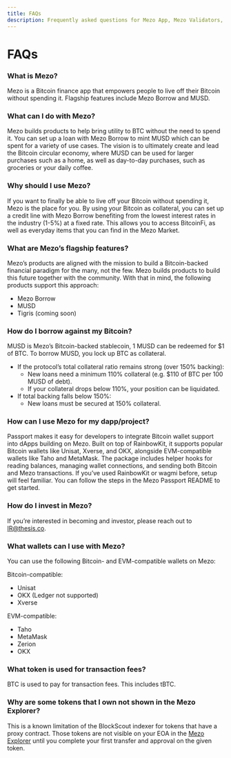 ```yaml
---
title: FAQs
description: Frequently asked questions for Mezo App, Mezo Validators, and more.
---
```


# FAQs

### What is Mezo?

Mezo is a Bitcoin finance app that empowers people to live off their Bitcoin without spending it. Flagship features include Mezo Borrow and MUSD.

### What can I do with Mezo?

Mezo builds products to help bring utility to BTC without the need to spend it. You can set up a loan with Mezo Borrow to mint MUSD which can be spent for a variety of use cases. The vision is to ultimately create and lead the Bitcoin circular economy, where MUSD can be used for larger purchases such as a home, as well as day-to-day purchases, such as groceries or your daily coffee.

### Why should I use Mezo?

If you want to finally be able to live off your Bitcoin without spending it, Mezo is the place for you. By using your Bitcoin as collateral, you can set up a credit line with Mezo Borrow benefiting from the lowest interest rates in the industry (1-5%) at a fixed rate. This allows you to access BitcoinFi, as well as everyday items that you can find in the Mezo Market.

### What are Mezo’s flagship features?

Mezo’s products are aligned with the mission to build a Bitcoin-backed financial paradigm for the many, not the few. Mezo builds products to build this future together with the community. With that in mind, the following products support this approach:

* Mezo Borrow
* MUSD
* Tigris (coming soon)

### How do I borrow against my Bitcoin?

MUSD is Mezo’s Bitcoin-backed stablecoin, 1 MUSD can be redeemed for $1 of BTC. To borrow MUSD, you lock up BTC as collateral.

* If the protocol’s total collateral ratio remains strong (over 150% backing):
  * New loans need a minimum 110% collateral (e.g. $110 of BTC per 100 MUSD of debt).
  * If your collateral drops below 110%, your position can be liquidated.
* If total backing falls below 150%:
  * New loans must be secured at 150% collateral.

### How can I use Mezo for my dapp/project?

Passport makes it easy for developers to integrate Bitcoin wallet support into dApps building on Mezo. Built on top of RainbowKit, it supports popular Bitcoin wallets like Unisat, Xverse, and OKX, alongside EVM-compatible wallets like Taho and MetaMask. The package includes helper hooks for reading balances, managing wallet connections, and sending both Bitcoin and Mezo transactions. If you’ve used RainbowKit or wagmi before, setup will feel familiar. You can follow the steps in the Mezo Passport README to get started.

### How do I invest in Mezo?

If you’re interested in becoming and investor, please reach out to [IR@thesis.co](../../users/resources/IR@thesis.co).

### What wallets can I use with Mezo?

You can use the following Bitcoin- and EVM-compatible wallets on Mezo:

Bitcoin-compatible:

* Unisat
* OKX (Ledger not supported)
* Xverse

EVM-compatible:

* Taho
* MetaMask
* Zerion
* OKX

### What token is used for transaction fees?

BTC is used to pay for transaction fees. This includes tBTC.

### Why are some tokens that I own not shown in the Mezo Explorer?

This is a known limitation of the BlockScout indexer for tokens that have a proxy contract. Those tokens are not visible on your EOA in the [Mezo Explorer](https://explorer.mezo.org/) until you complete your first transfer and approval on the given token.
